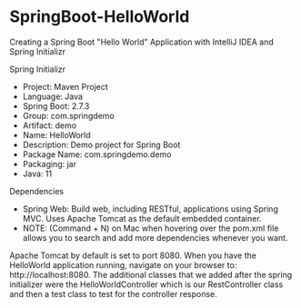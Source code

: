 # SpringBoot-HelloWorld
Creating a Spring Boot "Hello World" Application with IntelliJ IDEA and Spring Initializr

Spring Initializr
* Project: Maven Project
* Language: Java
* Spring Boot: 2.7.3
* Group: com.springdemo
* Artifact: demo
* Name: HelloWorld
* Description: Demo project for Spring Boot
* Package Name: com.springdemo.demo
* Packaging: jar
* Java: 11

Dependencies
* Spring Web: Build web, including RESTful, applications using Spring MVC. Uses Apache Tomcat as the default embedded container.
* NOTE: (Command + N) on Mac when hovering over the pom.xml file allows you to search and add more dependencies whenever you want.


Apache Tomcat by default is set to port 8080. When you have the HelloWorld application running, navigate on your browser to: http://localhost:8080. The additional classes that we added after the spring initializer were the HelloWorldController which is our RestController class and then a test class to test for the controller response.


